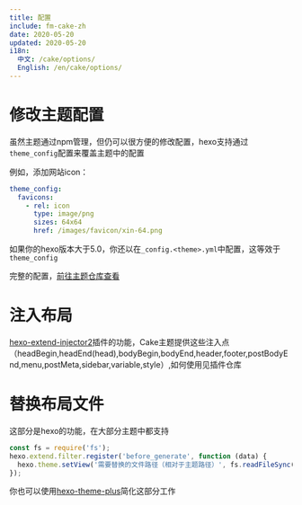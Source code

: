 ```yaml
---
title: 配置
include: fm-cake-zh
date: 2020-05-20
updated: 2020-05-20
i18n:
  中文: /cake/options/
  English: /en/cake/options/
---
```


# 修改主题配置

虽然主题通过npm管理，但仍可以很方便的修改配置，hexo支持通过`theme_config`配置来覆盖主题中的配置

例如，添加网站icon：

```yml
theme_config:
  favicons:
    - rel: icon
      type: image/png
      sizes: 64x64
      href: /images/favicon/xin-64.png
```

如果你的hexo版本大于5.0，你还以在`_config.<theme>.yml`中配置，这等效于`theme_config`

完整的配置，[前往主题仓库查看](https://github.com/jiangtj/hexo-theme-cake/blob/master/_config.yml)

# 注入布局

[hexo-extend-injector2](https://github.com/jiangtj/hexo-extend-injector2)插件的功能，Cake主题提供这些注入点（headBegin,headEnd(head),bodyBegin,bodyEnd,header,footer,postBodyEnd,menu,postMeta,sidebar,variable,style）,如何使用见插件仓库

# 替换布局文件

这部分是hexo的功能，在大部分主题中都支持

```js
const fs = require('fs');
hexo.extend.filter.register('before_generate', function (data) {
  hexo.theme.setView('需要替换的文件路径（相对于主题路径）', fs.readFileSync('你的自定义文件').toString());
});
```

你也可以使用[hexo-theme-plus](https://github.com/JiangTJ/hexo-theme-plus)简化这部分工作
